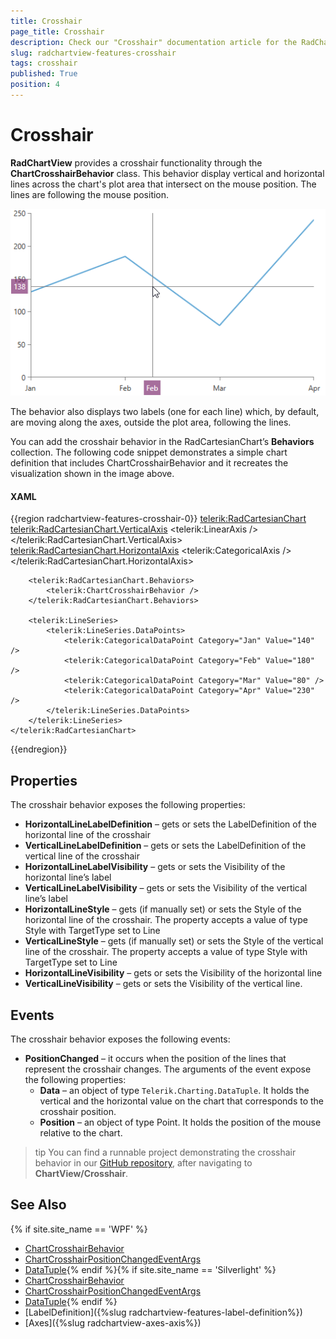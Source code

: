 ```yaml
---
title: Crosshair
page_title: Crosshair
description: Check our "Crosshair" documentation article for the RadChartView WPF control.
slug: radchartview-features-crosshair
tags: crosshair
published: True
position: 4
---
```


# Crosshair

__RadChartView__ provides a crosshair functionality through the __ChartCrosshairBehavior__ class. This behavior display vertical and horizontal lines across the chart's plot area that intersect on the mouse position. The lines are following the mouse position.

![RadChartView - Crosshair Behavior](images/radchartview-features-behaviors-chrosshair_01.png)

The behavior also displays two labels (one for each line) which, by default, are moving along the axes, outside the plot area, following the lines.

You can add the crosshair behavior in the RadCartesianChart’s __Behaviors__ collection. The following code snippet demonstrates a simple chart definition that includes ChartCrosshairBehavior and it recreates the visualization shown in the image above.

#### __XAML__
{{region radchartview-features-crosshair-0}}
	<telerik:RadCartesianChart>
		<telerik:RadCartesianChart.VerticalAxis>
			<telerik:LinearAxis />
		</telerik:RadCartesianChart.VerticalAxis>            
		<telerik:RadCartesianChart.HorizontalAxis>
			<telerik:CategoricalAxis />
		</telerik:RadCartesianChart.HorizontalAxis>
		
		<telerik:RadCartesianChart.Behaviors>
			<telerik:ChartCrosshairBehavior />
		</telerik:RadCartesianChart.Behaviors>
		
		<telerik:LineSeries>
			<telerik:LineSeries.DataPoints>
				<telerik:CategoricalDataPoint Category="Jan" Value="140" />
				<telerik:CategoricalDataPoint Category="Feb" Value="180" />
				<telerik:CategoricalDataPoint Category="Mar" Value="80" />
				<telerik:CategoricalDataPoint Category="Apr" Value="230" />
			</telerik:LineSeries.DataPoints>
		</telerik:LineSeries>
	</telerik:RadCartesianChart>
{{endregion}}

## Properties

The crosshair behavior exposes the following properties:
* __HorizontalLineLabelDefinition__ – gets or sets the LabelDefinition of the horizontal line of the crosshair
* __VerticalLineLabelDefinition__ – gets or sets the LabelDefinition of the vertical line of the crosshair
* __HorizontalLineLabelVisibility__ – gets or sets the Visibility of the horizontal line’s label
* __VerticalLineLabelVisibility__ – gets or sets the Visibility of the vertical line’s label
* __HorizontalLineStyle__ – gets (if manually set) or sets the Style of the horizontal line of the crosshair. The property accepts a value of type Style with TargetType set to Line
* __VerticalLineStyle__ – gets (if manually set) or sets the Style of the vertical line of the crosshair. The property accepts a value of type Style with TargetType set to Line
* __HorizontalLineVisibility__ – gets or sets the Visibility of the horizontal line
* __VerticalLineVisibility__ – gets or sets the Visibility of the vertical line.	

## Events

The crosshair behavior exposes the following events:
* __PositionChanged__ – it occurs when the position of the lines that represent the crosshair changes. The arguments of the event expose the following properties:
	* __Data__ – an object of type `Telerik.Charting.DataTuple`. It holds the vertical and the horizontal value on the chart that corresponds to the crosshair position.
	* __Position__ – an object of type Point. It holds the position of the mouse relative to the chart.

>tip You can find a runnable project demonstrating the crosshair behavior in our [GitHub repository](https://github.com/telerik/xaml-sdk), after navigating to __ChartView/Crosshair__.
	
## See Also	
{% if site.site_name == 'WPF' %}
* [ChartCrosshairBehavior](https://docs.telerik.com/devtools/wpf/api/telerik.windows.controls.chartview.chartcrosshairbehavior)
* [ChartCrosshairPositionChangedEventArgs](https://docs.telerik.com/devtools/wpf/api/telerik.windows.controls.chartview.chartcrosshairpositionchangedeventargs)
* [DataTuple](https://docs.telerik.com/devtools/wpf/api/telerik.charting.datatuple){% endif %}{% if site.site_name == 'Silverlight' %}
* [ChartCrosshairBehavior](https://docs.telerik.com/devtools/silverlight/api/telerik.windows.controls.chartview.chartcrosshairbehavior)
* [ChartCrosshairPositionChangedEventArgs](https://docs.telerik.com/devtools/silverlight/api/telerik.windows.controls.chartview.chartcrosshairpositionchangedeventargs)
* [DataTuple](https://docs.telerik.com/devtools/silverlight/api/telerik.charting.datatuple){% endif %}
* [LabelDefinition]({%slug radchartview-features-label-definition%})
* [Axes]({%slug radchartview-axes-axis%})
